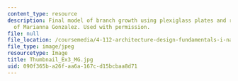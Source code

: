 ```yaml
---
content_type: resource
description: Final model of branch growth using plexiglass plates and rods. Courtesy
  of Marianna Gonzalez. Used with permission.
file: null
file_location: /coursemedia/4-112-architecture-design-fundamentals-i-nano-machines-fall-2012/090f365ba26faa6a167cd15bcbaa8d71_Thumbnail_Ex3_MG.jpg
file_type: image/jpeg
resourcetype: Image
title: Thumbnail_Ex3_MG.jpg
uid: 090f365b-a26f-aa6a-167c-d15bcbaa8d71
---
```

